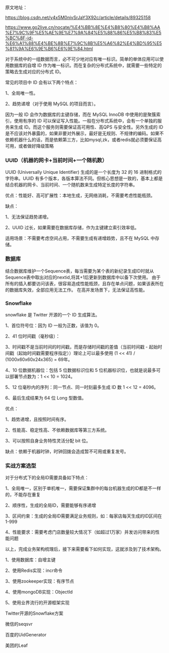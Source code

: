 原文地址：

https://blog.csdn.net/y4x5M0nivSrJaY3X92c/article/details/89325158

https://www.go2live.cn/nocate/%E4%BB%8E%E4%B8%80%E4%B8%AA%E7%9C%9F%E5%AE%9E%E7%9A%84%E5%88%86%E5%B8%83%E5%BC%8F-id-%E6%A1%88%E4%BE%8B%E7%9C%8B%E5%A6%82%E4%BD%95%E5%81%9A%E6%9E%B6%E6%9E%84.html

对于系统中的一组数据而言，必不可少地对应有唯一标识。简单的单体应用可以使用数据库的自增 ID 作为唯一标识。而在复杂的分布式系统中，就需要一些特定的策略去生成对应的分布式 ID。

常见的项目中 ID 会有以下两个特点：

1、全局唯一性。

2、趋势递增（对于使用 MySQL 的项目而言）。

因为一般 ID 会作为数据库的主键存储，而在 MySQL InnoDB 中使用的是聚簇索引，使用有序的 ID 可以保证写入性能。一般在分布式系统中，会有一个单独的服务来生成 ID。而这个服务则需要保证高可用性、高QPS 与安全性。另外生成的 ID 是不应该对外暴露的，如果非要对外展示，最好是无规则、不规律的编码。如果不依赖机器什么的话，而是依赖第三方，比如mysql,zk，或者redis就必须要保证高可用，或者做好降级策略


### UUID（机器的网卡+当前时间+一个随机数）

UUID (Universally Unique Identifier) 生成的是一个长度为 32 的 16 进制格式的字符串。UUID 有多个版本，各版本算法不同。但核心思想是一致的，基本上都是结合机器的网卡、当前时间、一个随机数来生成特定长度的字符串。

优点：性能好、高可扩展性：本地生成，无网络消耗，不需要考虑性能瓶颈。

缺点：

1、无法保证趋势递增。

2、UUID 过长，如果需要在数据库存储，作为主键建立索引效率低。

适用场景：不需要考虑空间占用，不需要生成有递增趋势，且不在 MySQL 中存储。

### 数据库

结合数据库维护一个Sequence表，每当需要为某个表的新纪录生成ID时就从Sequence表中取出对应的nextid,将其+1后更新到数据库中以备下次使用。
由于所有的插入都要访问该表，很容易造成性能瓶颈，且存在单点问题，如果该表所在的数据库失效，全部应用无法工作。
在高并发场景下，无法保证高性能。

### Snowflake

snowflake 是 Twitter 开源的一个 ID 生成算法。

1、首位符号位：因为 ID 一般为正数，该值为 0。

2、41 位时间戳（毫秒级）：

3、时间戳不是当前时间的时间戳，而是存储时间戳的差值（当前时间戳 - 起始时间戳（起始时间戳需要程序指定））理论上可以最多使用 (1 << 41) / (1000x60x60x24x365) = 69年。

4、10 位数据机器位：包括 5 位数据标识位和 5 位机器标识位，也就是说最多可以部署节点数为：1 << 10 = 1024。

5、12 位毫秒内的序列：同一节点、同一时刻最多生成 ID 数 1 << 12 = 4096。

6、最后生成结果为 64 位 Long 型数值。

优点：

1、趋势递增，且按照时间有序。

2、性能高、稳定性高、不依赖数据库等第三方系统。

3、可以按照自身业务特性灵活分配 bit 位。

缺点：依赖于机器时钟，时钟回拨会造成暂不可用或重复发号。

### 实战方案选型

对于分布式下的全局ID需要具备如下特点：

1、全局唯一，区别于单机唯一，需要保证集群中的每台机器生成的ID都是不一样的，不能存在重复

2、顺序性，生成的全局ID，需要能够有序递增

3、区间约束：生成的全局ID需要满足业务规则，如：每家店每天生成的ID区间在1-999

4、性能要求：需要考虑门店数量较大情况下（如超过1万家）并发访问带来的性能问题

以上，完成业务架构梳理后，接下来需要看下如何实现，这就涉及到了技术架构。

1、使用数据库：自增主键

2、使用Redis实现：incr命令

3、使用zookeeper实现：有序节点

4、使用mongoDB实现：ObjectId

5、使用业界流行的开源框架实现

Twitter开源的Snowflake方案

微信的seqsvr

百度的UidGenerator

美团的Leaf




